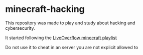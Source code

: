 # minecraft-hacking

This repository was made to play and study about hacking and cybersecurity. 

It started following the [LiveOverflow minecraft playlist](https://www.youtube.com/playlist?list=PLhixgUqwRTjwvBI-hmbZ2rpkAl4lutnJG)

Do not use it to cheat in an server you are not explicit allowed to
